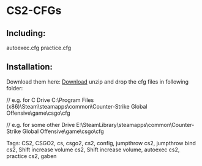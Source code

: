# CS2-CFGs

## **Including:**
autoexec.cfg
practice.cfg

## **Installation:**
Download them here: [Download](https://github.com/NoM0Re/CS2-CFGs/archive/refs/heads/main.zip)
unzip and drop the cfg files in following folder:

// e.g. for C Drive
C:\Program Files (x86)\Steam\steamapps\common\Counter-Strike Global Offensive\game\csgo\cfg

// e.g. for some other Drive
E:\SteamLibrary\steamapps\common\Counter-Strike Global Offensive\game\csgo\cfg


Tags:
CS2, CSGO2, cs, csgo2, cs2, config, jumpthrow cs2, jumpthrow bind cs2, Shift increase volume cs2, Shift increase volume, autoexec cs2, practice cs2, gaben
